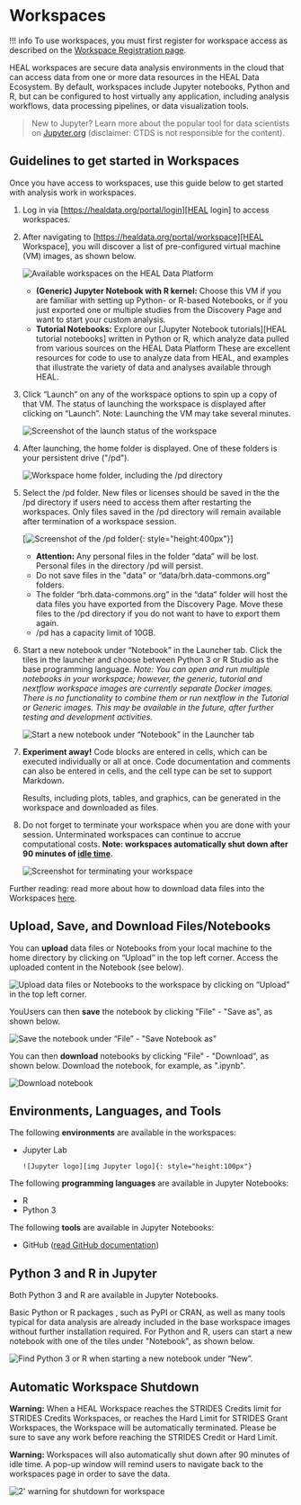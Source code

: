 # Workspaces

!!! info
To use workspaces, you must first register for workspace access as described on the [Workspace Registration page][Register for workspaces].

HEAL workspaces are secure data analysis environments in the cloud that can access data from one or more data resources in the HEAL Data Ecosystem. By default, workspaces include Jupyter notebooks, Python and R, but can be configured to host virtually any application, including analysis workflows, data processing pipelines, or data visualization tools.

> New to Jupyter? Learn more about the popular tool for data scientists on [Jupyter.org][Jupyter] (disclaimer: CTDS is not responsible for the content).

## Guidelines to get started in Workspaces

Once you have access to workspaces, use this guide below to get started with analysis work in workspaces.

1. Log in via [https://healdata.org/portal/login][HEAL login] to access workspaces.

2. After navigating to [https://healdata.org/portal/workspace][HEAL Workspace], you will discover a list of pre-configured virtual machine (VM) images, as shown below.

      ![Available workspaces on the HEAL Data Platform][img workspaces]

      * **(Generic) Jupyter Notebook with R kernel:** Choose this VM if you are familiar with setting up Python- or R-based Notebooks, or if you just exported one or multiple studies from the Discovery Page and want to start your custom analysis.
      * **Tutorial Notebooks:** Explore our [Jupyter Notebook tutorials][HEAL tutorial notebooks] written in Python or R, which analyze data pulled from various sources on the HEAL Data Platform These are excellent resources for code to use to analyze data from HEAL, and examples that illustrate the variety of data and analyses available through HEAL.

3. Click “Launch” on any of the workspace options to spin up a copy of that VM. The status of launching the workspace is displayed after clicking on “Launch”. Note: Launching the VM may take several minutes.

      ![Screenshot of the launch status of the workspace][img Workspace launch status]

4. After launching, the home folder is displayed. One of these folders is your persistent drive ("/pd").

      ![Workspace home folder, including the /pd directory][img Workspace Data Folder]

5. Select the /pd folder. New files or licenses should be saved in the the /pd directory if users need to access them after restarting the workspaces. Only files saved in the /pd directory will remain available after termination of a workspace session.

      [![Screenshot of the /pd folder][img PD folder]{: style="height:400px"}]

      * **Attention:** Any personal files in the folder “data” will be lost. Personal files in the directory /pd will persist.
      * Do not save files in the "data" or “data/brh.data-commons.org” folders.
      * The folder “brh.data-commons.org” in the “data” folder will host the data files you have exported from the Discovery Page. Move these files to the /pd directory if you do not want to have to export them again.
      * /pd has a capacity limit of 10GB.

6. Start a new notebook under “Notebook” in the Launcher tab. Click the tiles in the launcher and choose between Python 3 or R Studio as the base programming language. *Note: You can open and run multiple notebooks in your workspace; however, the generic, tutorial and nextflow workspace images are currently separate Docker images. There is no functionality to combine them or run nextflow in the Tutorial or Generic images. This may be available in the future, after further testing and development activities.*

      ![Start a new notebook under “Notebook” in the Launcher tab][img New Notebook]

7. **Experiment away!** Code blocks are entered in cells, which can be executed individually or all at once. Code documentation and comments can also be entered in cells, and the cell type can be set to support Markdown.

      Results, including plots, tables, and graphics, can be generated in the workspace and downloaded as files.

8. Do not forget to terminate your workspace when you are done with your session. Unterminated workspaces can continue to accrue computational costs. **Note: workspaces automatically shut down after 90 minutes of [idle time][Workspace timeout].**

      ![Screenshot for terminating your workspace][img Terminate workspace]

Further reading: read more about how to download data files into the Workspaces [here][Download data files].

## Upload, Save, and Download Files/Notebooks

You can **upload** data files or Notebooks from your local machine to the home directory by clicking on “Upload” in the top left corner. Access the uploaded content in the Notebook (see below).

![Upload data files or Notebooks to the workspace by clicking on “Upload” in the top left corner.][img workspace upload]



YouUsers can then **save** the notebook by clicking "File" - "Save as", as shown below.

![Save the notebook under “File” - "Save Notebook as"][img Notebook save]

You can then **download** notebooks by clicking "File" - "Download", as shown below. Download the notebook, for example, as ".ipynb".

![Download notebook][img download notebook]

## Environments, Languages, and Tools

The following **environments** are available in the workspaces:

* Jupyter Lab

      ![Jupyter logo][img Jupyter logo]{: style="height:100px"}

The following **programming languages** are available in Jupyter Notebooks:

* R
* Python 3

The following **tools** are available in Jupyter Notebooks:

* GitHub ([read GitHub documentation][GitHub])

## Python 3 and R in Jupyter

Both Python 3 and R are available in Jupyter Notebooks.

Basic Python or R packages , such as PyPI or CRAN, as well as many tools typical for data analysis are already included in the base workspace images without further installation required. For Python and R, users can start a new notebook with one of the tiles under "Notebook", as shown below.

![Find Python 3 or R when starting a new notebook under “New”.][img New Notebook]

## Automatic Workspace Shutdown

**Warning:** When a HEAL Workspace reaches the STRIDES Credits limit for STRIDES Credits Workspaces, or reaches the Hard Limit for STRIDES Grant Workspaces, the Workspace will be automatically terminated. Please be sure to save any work before reaching the STRIDES Credit or Hard Limit.

**Warning:** Workspaces will also automatically shut down after 90 minutes of idle time. A pop-up window will remind users to navigate back to the workspaces page in order to save the data.

![2' warning for shutdown for workspace][img Workspace shutdown 2']

<!-- Links and Images -->
[img login]: ./img/brh-login.png
[img req access]: ./img/profile_login_other_commons.png
[img Discovery study page]: ./img/discovery_study_page.png
[img Yes access]: ./img/access_YES.png
[img Login other commons]: ./img/profile_login_other_commons.png
[img Discover grid]: ./img/grid_discovery_color_080322.png
[img Discovery features]: ./img/discovery_features_080322.png
[img Discovery Study page metadata]: ./img/discovery_study_page_datafiles.png
[img Workspaces access request]: ./img/workspace_access_form.png
[img Workspace access success]: ./img/workspace_access_success.png
[img workspace upload]: ./img/workspace_upload_080322.png
[img Terminate workspace]: ./img/workspace_terminate_2.png
[Workspace timeout]: 09-workspace_page.md
[img wksp register]: ./img/brh-portal-login-strides.png
[STRIDES]: https://datascience.nih.gov/strides
[img BRH Admin Portal]: ./img/brh-portal-login.png
[img BRH portal request]: .img/brh-portal-request.png
[img STRIDES payment]: ./img/brh-portal-options.png
[img STR grant]: ./img/brh-portal-strides-grant.png
[img STR credit]: ./img/brh-portal-strides-credits.png

[img login]: ./img/brh-login.png
[img req access]: ./img/profile_login_other_commons.png
[img workspaces]: ./img/workspace_flavors_080322.png
[img Workspace launch status]: ./img/workspace_launch.png
[img Workspace Data Folder]: ./img/workspace_data_folder_080322.png
[img PD folder]: ./img/workspace_pd_folder_080422.png
[img New Notebook]: ./img/workspace_new_080322.png
[img Notebook save]: ./img/workspace_notebook_save_080322.png
[img download notebook]: ./img/workspace_notebook_download_080422.png
[img Jupyter logo]: ./img/workspace_jupyter_logo.png
[img Workspace shutdown 2']: ./img/workspace_shutdown_sign_2.png
[GitHub]: https://docs.github.com/en
[Data Availability Options]: https://brh.data-commons.org/dashboard/Public/index.html#DataAvailabilityOptions
[Find Study Metadata]: https://brh.data-commons.org/dashboard/Public/index.html#FindStudyMetadata
[Download data files]: 11-downloading_data_files.md
[Jupyter]: https://jupyter.org/
[Profile page]: https://brh.data-commons.org/identity
[HEALBRH login]: https://healdata.org/portal/loginhttps://brh.data-commons.org/login
[HEALBRH Workspace]: https://healdata.org/portal/workspacehttps://brhstaging.data-commons.org/workspace
[HEALBRH tutorial notebooks]: https://healdata.org/portal/resource-browserhttps://brh.data-commons.org/resource-browser
[HEALBRH Platform]: https://healdata.org/landinghttps://brh.data-commons.org/
[HEALBRH Discovery]: https://healdata.org/portal/discoveryhttps://brh.data-commons.org/discovery
[Gen3.org]: https://gen3.org/
[img BRH logo]: ./img/brh-logo.png
[img Gen3 logo]: ./img/gen3blue.png
[Register for workspaces]: 05-workspace_registration.md
[Login page]: 06-loginoverview.md
[Request study access]: 07-how_to_check_request_access.md
[Discovery page]: 08-discovery_page.md
[Workspaces page]: 09-workspace_page.md
[Profile page]: 10-profile_page.md
[JCOIN MOUD]: https://brh.data-commons.org/dashboard/Public/notebooks/JCOIN_MOUD_accessibility_jupyter_notebook_BRH.html
[Opiod Treatment Policy]: https://brh.data-commons.org/dashboard/Public/notebooks/JCOIN_PDAPS_Public_Policy_Changes.html
[Project TCGA-CHOL]: https://brh.data-commons.org/dashboard/Public/notebooks/GDC_TCGA-CHOL_RNA_analysis_BRH_040722.html
[PDC Clustergram]: https://brh.data-commons.org/dashboard/Public/notebooks/PDC_clustergram.html
[MIDRC CT Scan]: https://brh.data-commons.org/dashboard/Public/notebooks/MIDRC_CT_Scan_Demo.html
[Python Framingham]: https://brh.data-commons.org/dashboard/Public/notebooks/BDCat_Biolincc_Framingham_study_exploration.html
[R Framingham]: https://brh.data-commons.org/dashboard/Public/notebooks/BDCat_Framingham_study_exploration_R.html
[CAMP Study]: https://brh.data-commons.org/dashboard/Public/notebooks/BDCat_CAMP_study_exploration_notebook.html
[Canine Data Commons]: https://brh.data-commons.org/dashboard/Public/notebooks/canine_datacommons_fastq_reader.html
[MIDRC Open-R1]: https://brh.data-commons.org/dashboard/Public/notebooks/MIDRC_Clinical_Data_Demo.html
[JCOIN Opioid Stigma]: https://brh.data-commons.org/dashboard/Public/notebooks/JCOIN_Tracking_Opioid_Stigma.html
[Cox Model ACTT Data]: https://brh.data-commons.org/dashboard/Public/notebooks/ACTT1_accessclinical_notebook.html
[Prostate Cancer Biomarker]: https://brh.data-commons.org/dashboard/Public/notebooks/TCGA_PRAD_Analysis.html
[Drug Targets of IBD]: https://brh.data-commons.org/dashboard/Public/notebooks/IBD_notebook.html


